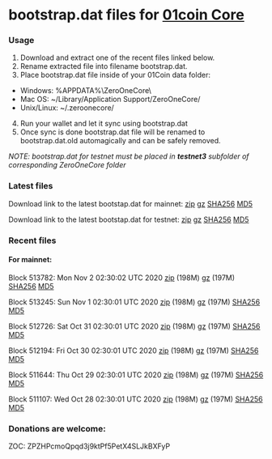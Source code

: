 # bootstrap.dat files for [01coin Core](https://01coin.io)

### Usage

1. Download and extract one of the recent files linked below.
2. Rename extracted file into filename bootstrap.dat.
3. Place bootstrap.dat file inside of your 01Coin data folder:
 - Windows: %APPDATA%\ZeroOneCore\
 - Mac OS: ~/Library/Application Support/ZeroOneCore/
 - Unix/Linux: ~/.zeroonecore/
4. Run your wallet and let it sync using bootstrap.dat
5. Once sync is done bootstrap.dat file will be renamed to bootstrap.dat.old automagically and can be safely removed.

_NOTE: bootstrap.dat for testnet must be placed in **testnet3** subfolder of corresponding ZeroOneCore folder_

### Latest files
Download link to the latest bootstap.dat for mainnet: [zip](https://files.01coin.io/mainnet/bootstrap.dat.zip) [gz](https://files.01coin.io/mainnet/bootstrap.dat.tar.gz) [SHA256](https://files.01coin.io/mainnet/sha256.txt) [MD5](https://files.01coin.io/mainnet/md5.txt)

Download link to the latest bootstap.dat for testnet: [zip](https://files.01coin.io/testnet/bootstrap.dat.zip) [gz](https://files.01coin.io/testnet/bootstrap.dat.tar.gz) [SHA256](https://files.01coin.io/testnet/sha256.txt) [MD5](https://files.01coin.io/testnet/md5.txt)

### Recent files

#### For mainnet:

Block 513782: Mon Nov  2 02:30:02 UTC 2020 [zip](https://files.01coin.io/mainnet/2020-11-02/bootstrap.dat.zip) (198M) [gz](https://files.01coin.io/mainnet/2020-11-02/bootstrap.dat.tar.gz) (197M) [SHA256](https://files.01coin.io/mainnet/2020-11-02/sha256.txt) [MD5](https://files.01coin.io/mainnet/2020-11-02/md5.txt)

Block 513245: Sun Nov  1 02:30:01 UTC 2020 [zip](https://files.01coin.io/mainnet/2020-11-01/bootstrap.dat.zip) (198M) [gz](https://files.01coin.io/mainnet/2020-11-01/bootstrap.dat.tar.gz) (197M) [SHA256](https://files.01coin.io/mainnet/2020-11-01/sha256.txt) [MD5](https://files.01coin.io/mainnet/2020-11-01/md5.txt)

Block 512726: Sat Oct 31 02:30:01 UTC 2020 [zip](https://files.01coin.io/mainnet/2020-10-31/bootstrap.dat.zip) (198M) [gz](https://files.01coin.io/mainnet/2020-10-31/bootstrap.dat.tar.gz) (197M) [SHA256](https://files.01coin.io/mainnet/2020-10-31/sha256.txt) [MD5](https://files.01coin.io/mainnet/2020-10-31/md5.txt)

Block 512194: Fri Oct 30 02:30:01 UTC 2020 [zip](https://files.01coin.io/mainnet/2020-10-30/bootstrap.dat.zip) (198M) [gz](https://files.01coin.io/mainnet/2020-10-30/bootstrap.dat.tar.gz) (197M) [SHA256](https://files.01coin.io/mainnet/2020-10-30/sha256.txt) [MD5](https://files.01coin.io/mainnet/2020-10-30/md5.txt)

Block 511644: Thu Oct 29 02:30:01 UTC 2020 [zip](https://files.01coin.io/mainnet/2020-10-29/bootstrap.dat.zip) (198M) [gz](https://files.01coin.io/mainnet/2020-10-29/bootstrap.dat.tar.gz) (197M) [SHA256](https://files.01coin.io/mainnet/2020-10-29/sha256.txt) [MD5](https://files.01coin.io/mainnet/2020-10-29/md5.txt)

Block 511107: Wed Oct 28 02:30:01 UTC 2020 [zip](https://files.01coin.io/mainnet/2020-10-28/bootstrap.dat.zip) (198M) [gz](https://files.01coin.io/mainnet/2020-10-28/bootstrap.dat.tar.gz) (197M) [SHA256](https://files.01coin.io/mainnet/2020-10-28/sha256.txt) [MD5](https://files.01coin.io/mainnet/2020-10-28/md5.txt)


### Donations are welcome:

ZOC: ZPZHPcmoQpqd3j9ktPf5PetX4SLJkBXFyP

